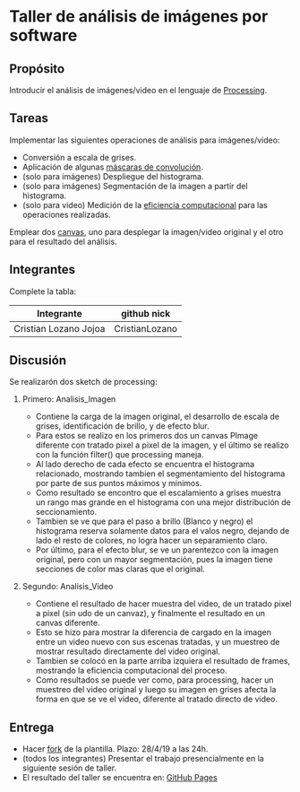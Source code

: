 # Taller de análisis de imágenes por software

## Propósito

Introducir el análisis de imágenes/video en el lenguaje de [Processing](https://processing.org/).

## Tareas

Implementar las siguientes operaciones de análisis para imágenes/video:

* Conversión a escala de grises.
* Aplicación de algunas [máscaras de convolución](https://en.wikipedia.org/wiki/Kernel_(image_processing)).
* (solo para imágenes) Despliegue del histograma.
* (solo para imágenes) Segmentación de la imagen a partir del histograma.
* (solo para video) Medición de la [eficiencia computacional](https://processing.org/reference/frameRate.html) para las operaciones realizadas.

Emplear dos [canvas](https://processing.org/reference/PGraphics.html), uno para desplegar la imagen/video original y el otro para el resultado del análisis.

## Integrantes

Complete la tabla:

| Integrante 			| github nick 	 |
|-----------------------|----------------|
| Cristian Lozano Jojoa | CristianLozano |

## Discusión

Se realizarón dos sketch de processing:
1. Primero: Analisis_Imagen

   * Contiene la carga de la imagen original, el desarrollo de escala de grises, identificación de brillo, y de efecto blur.
   * Para estos se realizo en los primeros dos un canvas PImage diferente con tratado pixel a pixel de la imagen, y el último se realizo con la función filter() que processing maneja.
   * Al lado derecho de cada efecto se encuentra el histograma relacionado, mostrando tambien el segmentamiento del histograma por parte de sus puntos máximos y minimos.
   * Como resultado se encontro que el escalamiento a grises muestra un rango mas grande en el histograma con una mejor distribución de seccionamiento.
   * Tambien se ve que para el paso a brillo (Blanco y negro) el histograma reserva solamente datos para el valos negro, dejando de lado el resto de colores, no logra hacer un separamiento claro.
   * Por último, para el efecto blur, se ve un parentezco con la imagen original, pero con un mayor segmentación, pues la imagen tiene secciones de color mas claras que el original.
   
2. Segundo: Analisis_Video

   * Contiene el resultado de hacer muestra del video, de un tratado pixel a pixel (sin udo de un canvaz), y finalmente el resultado en un canvas diferente.
   * Esto se hizo para mostrar la diferencia de cargado en la imagen entre un video nuevo con sus escenas tratadas, y un muestreo de mostrar resultado directamente del video original.
   * Tambien se colocó en la parte arriba izquiera el resultado de frames, mostrando la eficiencia computacional del proceso.
   * Como resultados se puede ver como, para processing, hacer un muestreo del video original y luego su imagen en grises afecta la forma en que se ve el video, diferente al tratado directo de video.
   
## Entrega

* Hacer [fork](https://help.github.com/articles/fork-a-repo/) de la plantilla. Plazo: 28/4/19 a las 24h.
* (todos los integrantes) Presentar el trabajo presencialmente en la siguiente sesión de taller.
* El resultado del taller se encuentra en: [GitHub Pages](https://github.com/CristianLozano/VC/tree/master/Taller%201)
